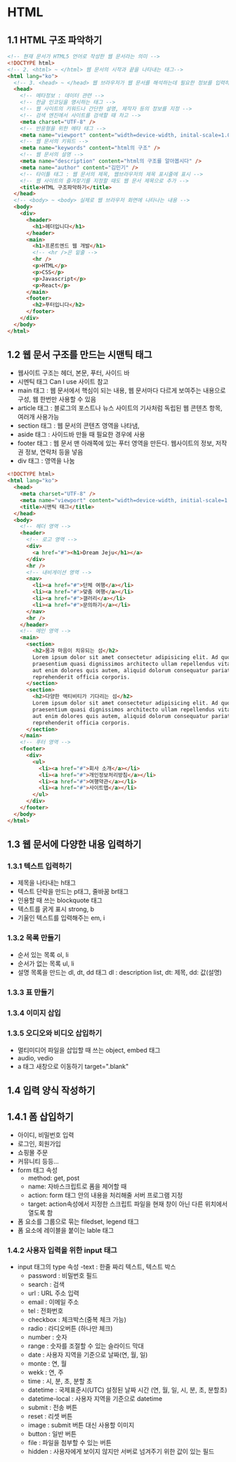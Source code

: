 # HTML

## 1.1 HTML 구조 파악하기

```html
<!-- 현재 문서가 HTML5 언어로 작성한 웹 문서라는 의미 -->
<!DOCTYPE html>
<!-- 2. <html> ~ </html> 웹 문서의 시작과 끝을 나타내는 태그-->
<html lang="ko">
  <!-- 3. <head> ~ </head> 웹 브라우저가 웹 문서를 해석하는데 필요한 정보를 입력하는 부분 -->
  <head>
    <!-- 메타정보 : 데이터 관련 -->
    <!-- 한글 인코딩을 명시하는 태그 -->
    <!-- 웹 사이트의 키워드나 간단한 설명, 제작자 등의 정보를 지정 -->
    <!-- 검색 엔진에서 사이트를 검색할 때 차고 -->
    <meta charset="UTF-8" />
    <!-- 반응형을 위한 메타 태그 -->
    <meta name="viewport" content="width=device-width, inital-scale=1.0" />
    <!-- 웹 문서의 키워드 -->
    <meta name="keywords" content="html의 구조" />
    <!-- 웹 문서의 설명 -->
    <meta name="description" content="html의 구조를 알아봅시다" />
    <meta name="author" content="김민기" />
    <!-- 타이틀 태그 : 웹 문서의 제목, 웹브라우저의 제목 표시줄에 표시 -->
    <!-- 웹 사이트의 즐겨찾기를 지정할 때도 웹 문서 제목으로 추가 -->
    <title>HTML 구조파악하기</title>
  </head>
  <!-- <body> ~ <body> 실제로 웹 브라우저 화면에 나타나는 내용 -->
  <body>
    <div>
      <header>
        <h1>헤더입니다</h1>
      </header>
      <main>
        <h1>프론트엔드 웹 개발</h1>
        <!-- <hr />은 밑줄 -->
        <hr />
        <p>HTML</p>
        <p>CSS</p>
        <p>Javascript</p>
        <p>React</p>
      </main>
      <footer>
        <h2>푸터입니다</h2>
      </footer>
    </div>
  </body>
</html>
```

## 1.2 웹 문서 구조를 만드는 시맨틱 태그

- 웹사이트 구조는 헤더, 본문, 푸터, 사이드 바
- 시멘틱 태그 Can I use 사이트 참고
- main 태그 : 웹 문서에서 핵심이 되는 내용, 웹 문서마다 다르게 보여주는 내용으로 구성, 웹
  한번만 사용할 수 있음
- article 태그 : 블로그의 포스트나 뉴스 사이트의 기사처럼 독립된 웹 콘텐츠 항목, 여러개 사용가능
- section 태그 : 웹 문서의 콘텐츠 영역을 나타냄,
- aside 태그 : 사이드바 만들 때 필요한 경우에 사용
- footer 태그 : 웹 문서 맨 아래쪽에 있는 푸터 영역을 만든다.
  웹사이트의 정보, 저작권 정보, 연락처 등을 넣음
- div 태그 : 영역을 나눔

```html
<!DOCTYPE html>
<html lang="ko">
  <head>
    <meta charset="UTF-8" />
    <meta name="viewport" content="width=device-width, initial-scale=1.0" />
    <title>시맨틱 태그</title>
  </head>
  <body>
    <!-- 헤더 영역 -->
    <header>
      <!-- 로고 영역 -->
      <div>
        <a href="#"><h1>Dream Jeju</h1></a>
      </div>
      <hr />
      <!-- 내비게이션 영역 -->
      <nav>
        <li><a href="#">단체 여행</a></li>
        <li><a href="#">맞춤 여행</a></li>
        <li><a href="#">갤러리</a></li>
        <li><a href="#">문의하기</a></li>
      </nav>
      <hr />
    </header>
    <!-- 메인 영역 -->
    <main>
      <section>
        <h2>몸과 마음이 치유되는 섬</h2>
        Lorem ipsum dolor sit amet consectetur adipisicing elit. Ad quos
        praesentium quasi dignissimos architecto ullam repellendus vitae error
        aut enim dolores quis autem, aliquid dolorum consequatur pariatur,
        reprehenderit officia corporis.
      </section>
      <section>
        <h2>다양한 액티비티가 기다리는 섬</h2>
        Lorem ipsum dolor sit amet consectetur adipisicing elit. Ad quos
        praesentium quasi dignissimos architecto ullam repellendus vitae error
        aut enim dolores quis autem, aliquid dolorum consequatur pariatur,
        reprehenderit officia corporis.
      </section>
    </main>
    <!-- 푸터 영역 -->
    <footer>
      <div>
        <ul>
          <li><a href="#">회사 소개</a></li>
          <li><a href="#">개인정보처리방침</a></li>
          <li><a href="#">여행약관</a></li>
          <li><a href="#">사이트맵</a></li>
        </ul>
      </div>
    </footer>
  </body>
</html>
```

## 1.3 웹 문서에 다양한 내용 입력하기

### 1.3.1 텍스트 입력하기

- 제목을 나타내는 h태그
- 텍스트 단락을 만드는 p태그, 줄바꿈 br태그
- 인용할 때 쓰는 blockquote 태그
- 텍스트를 굵게 표시 strong, b
- 기울인 텍스트를 입력해주는 em, i

### 1.3.2 목록 만들기

- 순서 있는 목록 ol, li
- 순서가 없는 목록 ul, li
- 설명 목록을 만드는 dl, dt, dd 태그 dl : description list, dt: 제목, dd: 값(설명)

### 1.3.3 표 만들기

### 1.3.4 이미지 삽입

### 1.3.5 오디오와 비디오 삽입하기

- 멀티미디어 파일을 삽입할 때 쓰는 object, embed 태그
- audio, vedio
- a 태그 새창으로 이동하기 target="\.blank"

## 1.4 입력 양식 작성하기

## 1.4.1 폼 삽입하기

- 아이디, 비밀번호 입력
- 로그인, 회원가입
- 쇼핑몰 주문
- 커뮤니티 등등...
- form 태그 속성
  - method: get, post
  - name: 자바스크립트로 폼을 제어할 때
  - action: form 태그 안의 내용을 처리해줄 서버 프로그램 지정
  - target: action속성에서 지정한 스크립트 파일을 현재 창이 아닌 다른 위치에서 열도록 함
- 폼 요소를 그룹으로 묶는 filedset, legend 태그
- 폼 요소에 레이블을 붙이는 lable 태그

### 1.4.2 사용자 입력을 위한 input 태그

- input 태그의 type 속성
  -text : 한줄 짜리 텍스트, 텍스트 박스
  - password : 비밀번호 필드
  - search : 검색
  - url : URL 주소 입력
  - email : 이메일 주소
  - tel : 전화번호
  - checkbox : 체크박스(중복 체크 가능)
  - radio : 라디오버튼 (하나만 체크)
  - number : 숫자
  - range : 숫자를 조절할 수 있는 슬라이드 막대
  - date : 사용자 지역을 기준으로 날짜(연, 월, 일)
  - monte : 연, 월
  - wekk : 연, 주
  - time : 시, 분, 초, 분할 초
  - datetime : 국제표준시(UTC) 설정된 날짜 시간 (연, 월, 일, 시, 분, 초, 분할초)
  - datetime-local : 사용자 지역을 기준으로 datetime
  - submit : 전송 버튼
  - reset : 리셋 버튼
  - image : submit 버튼 대신 사용할 이미지
  - button : 일반 버튼
  - file : 파일을 첨부할 수 있는 버튼
  - hidden : 사용자에게 보이지 않지만 서버로 넘겨주기 위한 값이 있는 필드
